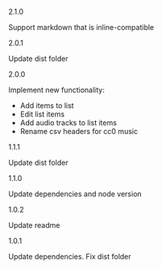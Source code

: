 2.1.0

Support markdown that is inline-compatible

2.0.1

Update dist folder

2.0.0

Implement new functionality:

- Add items to list
- Edit list items
- Add audio tracks to list items
- Rename csv headers for cc0 music

1.1.1

Update dist folder

1.1.0

Update dependencies and node version

1.0.2

Update readme

1.0.1

Update dependencies. Fix dist folder
